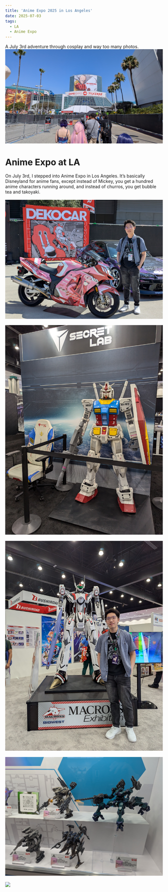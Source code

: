 ```yaml
---
title: 'Anime Expo 2025 in Los Angeles'
date: 2025-07-03
tags:
  - LA
  - Anime Expo
---
```

A July 3rd adventure through cosplay and way too many photos.
<br/><img src='/images/2025/PXL_20250703_170419515.jpg'>

Anime Expo at LA
======

On July 3rd, I stepped into Anime Expo in Los Angeles. It’s basically Disneyland for anime fans, except instead of Mickey, you get a hundred anime characters running around, and instead of churros, you get bubble tea and takoyaki.
<br>
<br>
<img src='/images/2025/PXL_20250703_225027067.jpg'>
<br>
<br>
<img src='/images/2025/PXL_20250703_173111757.jpg'>
<br>
<br>
<img src='/images/2025/PXL_20250703_194812411.jpg'>
<br>
<br>
<img src='/images/2025/PXL_20250703_210304412.jpg'>
<br>
<br>
<img src='/images/2025/PXL_20250703_205631767.jpg'>
<br>
<br>